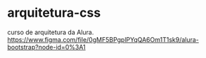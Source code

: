 # arquitetura-css
curso de arquitetura da Alura. 
https://www.figma.com/file/0gMF5BPgplPYqQA6Om1T1sk9/alura-bootstrap?node-id=0%3A1
